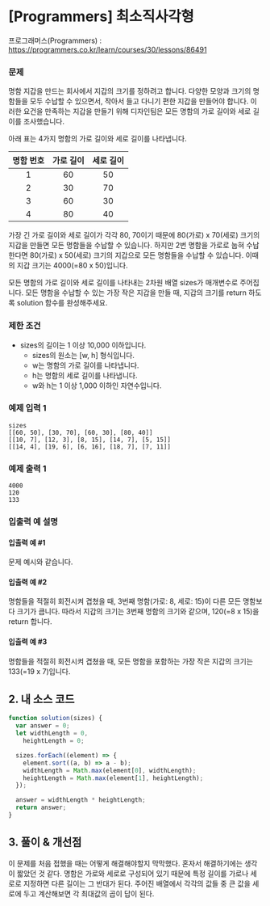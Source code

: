 # [Programmers] 최소직사각형

프로그래머스(Programmers) : https://programmers.co.kr/learn/courses/30/lessons/86491

### 문제

명함 지갑을 만드는 회사에서 지갑의 크기를 정하려고 합니다. 다양한 모양과 크기의 명함들을 모두 수납할 수 있으면서, 작아서 들고 다니기 편한 지갑을 만들어야 합니다. 이러한 요건을 만족하는 지갑을 만들기 위해 디자인팀은 모든 명함의 가로 길이와 세로 길이를 조사했습니다.

아래 표는 4가지 명함의 가로 길이와 세로 길이를 나타냅니다.

| 명함 번호 | 가로 길이 | 세로 길이 |
| :-------: | :-------: | :-------: |
|     1     |    60     |    50     |
|     2     |    30     |    70     |
|     3     |    60     |    30     |
|     4     |    80     |    40     |

가장 긴 가로 길이와 세로 길이가 각각 80, 70이기 때문에 80(가로) x 70(세로) 크기의 지갑을 만들면 모든 명함들을 수납할 수 있습니다. 하지만 2번 명함을 가로로 눕혀 수납한다면 80(가로) x 50(세로) 크기의 지갑으로 모든 명함들을 수납할 수 있습니다. 이때의 지갑 크기는 4000(=80 x 50)입니다.

모든 명함의 가로 길이와 세로 길이를 나타내는 2차원 배열 sizes가 매개변수로 주어집니다. 모든 명함을 수납할 수 있는 가장 작은 지갑을 만들 때, 지갑의 크기를 return 하도록 solution 함수를 완성해주세요.

### 제한 조건

- sizes의 길이는 1 이상 10,000 이하입니다.
  - sizes의 원소는 [w, h] 형식입니다.
  - w는 명함의 가로 길이를 나타냅니다.
  - h는 명함의 세로 길이를 나타냅니다.
  - w와 h는 1 이상 1,000 이하인 자연수입니다.

### 예제 입력 1

```
sizes
[[60, 50], [30, 70], [60, 30], [80, 40]]
[[10, 7], [12, 3], [8, 15], [14, 7], [5, 15]]
[[14, 4], [19, 6], [6, 16], [18, 7], [7, 11]]
```

### 예제 출력 1

```
4000
120
133
```

### 입출력 예 설명

#### 입출력 예 #1

문제 예시와 같습니다.

#### 입출력 예 #2

명함들을 적절히 회전시켜 겹쳤을 때, 3번째 명함(가로: 8, 세로: 15)이 다른 모든 명함보다 크기가 큽니다. 따라서 지갑의 크기는 3번째 명함의 크기와 같으며, 120(=8 x 15)을 return 합니다.

#### 입출력 예 #3

명함들을 적절히 회전시켜 겹쳤을 때, 모든 명함을 포함하는 가장 작은 지갑의 크기는 133(=19 x 7)입니다.

## 2. 내 소스 코드

```javascript
function solution(sizes) {
  var answer = 0;
  let widthLength = 0,
    heightLength = 0;

  sizes.forEach((element) => {
    element.sort((a, b) => a - b);
    widthLength = Math.max(element[0], widthLength);
    heightLength = Math.max(element[1], heightLength);
  });

  answer = widthLength * heightLength;
  return answer;
}
```

## 3. 풀이 & 개선점

이 문제를 처음 접했을 때는 어떻게 해결해야할지 막막했다. 혼자서 해결하기에는 생각이 짧았던 것 같다.
명함은 가로와 세로로 구성되어 있기 때문에 특정 길이를 가로나 세로로 지정하면 다른 길이는 그 반대가 된다. 주어진 배열에서 각각의 값들 중 큰 값을 세로에 두고 계산해보면 각 최대값의 곱이 답이 된다.

